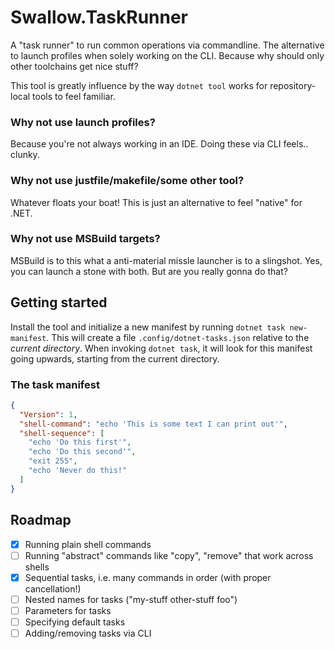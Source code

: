 # Swallow.TaskRunner

A "task runner" to run common operations via commandline. The alternative to launch profiles when solely working on the CLI. Because why should only
other toolchains get nice stuff?

This tool is greatly influence by the way `dotnet tool` works for repository-local tools to feel familiar.

### Why not use launch profiles?
Because you're not always working in an IDE. Doing these via CLI feels.. clunky.

### Why not use justfile/makefile/some other tool?
Whatever floats your boat! This is just an alternative to feel "native" for .NET.

### Why not use MSBuild targets?
MSBuild is to this what a anti-material missle launcher is to a slingshot. Yes, you can launch a stone with both. But are you really gonna do that?

## Getting started

Install the tool and initialize a new manifest by running `dotnet task new-manifest`. This will create a file `.config/dotnet-tasks.json` relative
to the _current directory_. When invoking `dotnet task`, it will look for this manifest going upwards, starting from the current directory.

### The task manifest

```json
{
  "Version": 1,
  "shell-command": "echo 'This is some text I can print out'",
  "shell-sequence": [
    "echo 'Do this first'",
    "echo 'Do this second'",
    "exit 255",
    "echo 'Never do this!"
  ]
}
```

## Roadmap

- [x] Running plain shell commands
- [ ] Running "abstract" commands like "copy", "remove" that work across shells
- [x] Sequential tasks, i.e. many commands in order (with proper cancellation!)
- [ ] Nested names for tasks ("my-stuff other-stuff foo")
- [ ] Parameters for tasks
- [ ] Specifying default tasks
- [ ] Adding/removing tasks via CLI
